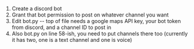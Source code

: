 1. Create a discord bot
2. Grant that bot permission to post on whatever channel you want
3. Edit bot.py -- top of file needs a google maps API key, your bot token from discord, and a channel ID to post in
4. Also bot.py on line 58-ish, you need to put channels there too (currently it has two, one is a text channel and one is voice)
